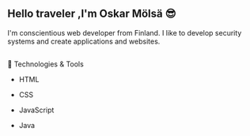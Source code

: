 ## Hello traveler ,I'm Oskar Mölsä 😎

I'm conscientious web developer from Finland. I like to develop security systems and create applications and websites.
##
🔧 Technologies & Tools

- HTML
- CSS
- JavaScript
- Java

  ##
<!--
**Oskar879/Oskar879** is a ✨ _special_ ✨ repository because its `README.md` (this file) appears on your GitHub profile.

Here are some ideas to get you started:

- 🔭 I’m currently working on ...
- 🌱 I’m currently learning ...
- 👯 I’m looking to collaborate on ...
- 🤔 I’m looking for help with ...
- 💬 Ask me about ...
- 📫 How to reach me: ...
- 😄 Pronouns: ...
- ⚡ Fun fact: ...
-->
